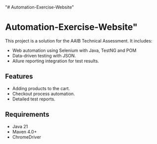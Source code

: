 "# Automation-Exercise-Website" 
# Automation-Exercise-Website"
This project is a solution for the AAIB Technical Assessment. It includes:
- Web automation using Selenium with Java, TestNG and POM
- Data-driven testing with JSON.
- Allure reporting integration for test results.

## Features
- Adding products to the cart.
- Checkout process automation.
- Detailed test reports.

## Requirements
- Java 21
- Maven 4.0+
- ChromeDriver
